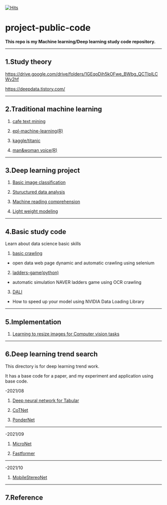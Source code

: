 [![Hits](https://hits.seeyoufarm.com/api/count/incr/badge.svg?url=https%3A%2F%2Fgithub.com%2Fyundaehyuck%2Fproject-public-code&count_bg=%2379C83D&title_bg=%23555555&icon=&icon_color=%23E7E7E7&title=hits&edge_flat=false)](https://hits.seeyoufarm.com)

project-public-code
=============

**This repo is my Machine learning/Deep learning study code repository.**
***

1.Study theory
------

https://drive.google.com/drive/folders/1GEqoDih5kOFwe_BWbg_QCTIpILCWv2hf

https://deepdata.tistory.com/
***

2.Traditional machine learning
------

1) [cafe text mining](https://github.com/yundaehyuck/project-public-code/tree/master/cafe%20text%20mining "cafe text mining")

2) [epl-machine-learning(R)](https://github.com/yundaehyuck/project-public-code/tree/master/epl-machine-learning(R) "epl-machine-learning(R)")

3) [kaggle/titanic](https://github.com/yundaehyuck/project-public-code/tree/master/kaggle/Titanic "kaggle/titanic")

4) [man&woman voice(R)](https://github.com/yundaehyuck/project-public-code/tree/master/man%26woman%20voice(R) "man&woman voice(R)")

***

3.Deep learning project
------

1) [Basic image classification](https://github.com/yundaehyuck/project-public-code/tree/master/Basic%20Image%20Classification "Basic image classification")

2) [Stuructured data analysis](https://github.com/yundaehyuck/project-public-code/tree/master/Structured%20Data%20Analysis "Stuructured data analysis")

3) [Machine reading comprehension](https://github.com/yundaehyuck/project-public-code/tree/master/Machine%20Reading%20Comprehension "Machine reading comprehension")

4) [Light weight modeling](https://github.com/yundaehyuck/project-public-code/tree/master/Light%20Weight%20Modeling "Light weight modeling")

***

4.Basic study code
------

Learn about data science basic skills

1) [basic crawling](https://github.com/yundaehyuck/project-public-code/tree/master/Basic%20study%20code/basic%20crawling "basic crawling")

- open data web page dynamic and automatic crawling using selenium

2) [ladders-game(python)](https://github.com/yundaehyuck/project-public-code/tree/master/Basic%20study%20code/ladders-game(python) "ladders-game(python)")

- automatic simulation NAVER ladders game using OCR crawling
 
3) [DALI](https://github.com/yundaehyuck/project-public-code/tree/master/Basic%20study%20code/DALI "DALI")

- How to speed up your model using NVIDIA Data Loading Library
***

5.Implementation
------

1) [Learning to resize images for Computer vision tasks](https://github.com/yundaehyuck/project-public-code/tree/master/Learning%20to%20Resize%20Images%20for%20Computer%20Vision%20Tasks "Learning to resize images for Computer vision tasks")
***

6.Deep learning trend search
------

This directory is for deep learning trend work.

It has a base code for a paper, and my experiment and application using base code.

-2021/08

1) [Deep neural network for Tabular](https://github.com/yundaehyuck/project-public-code/tree/master/Deep%20learning%20trend%20search/2021_08/Deep%20neural%20network%20for%20Tabular "Deep neural network for Tabular")

2) [CoTNet](https://github.com/yundaehyuck/project-public-code/tree/master/Deep%20learning%20trend%20search/2021_08/CoTNet "CoTNet")

3) [PonderNet](https://github.com/yundaehyuck/project-public-code/tree/master/Deep%20learning%20trend%20search/2021_08/PonderNet "PonderNet")
***

-2021/09

1) [MicroNet](https://github.com/yundaehyuck/project-public-code/tree/master/Deep%20learning%20trend%20search/2021_09/MicroNet "MicroNet")

2) [Fastformer](https://github.com/yundaehyuck/project-public-code/tree/master/Deep%20learning%20trend%20search/2021_09/Fastformer "Fastformer")
***

-2021/10

1) [MobileStereoNet](https://github.com/yundaehyuck/project-public-code/tree/master/Deep%20learning%20trend%20search/2021_10/MobileStereoNet "MobileStereoNet")

***
7.Reference
------
